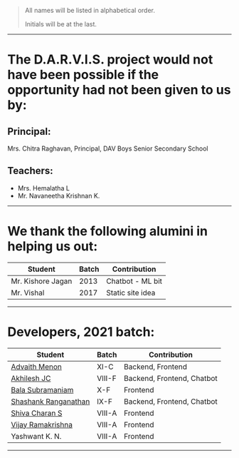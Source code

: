 > All names will be listed in alphabetical order.
>
> Initials will be at the last.

---

# The D.A.R.V.I.S. project would not have been possible if the opportunity had not been given to us by:

## Principal:
Mrs. Chitra Raghavan, Principal, DAV Boys Senior Secondary School

## Teachers:
 - Mrs. Hemalatha L
 - Mr. Navaneetha Krishnan K.

---

# We thank the following alumini in helping us out:
Student | Batch | Contribution
--------|-------|--------------
Mr. Kishore Jagan | 2013 | Chatbot - ML bit
Mr. Vishal | 2017 | Static site idea

---

# Developers, 2021 batch:
Student | Batch | Contribution
--------|-------|--------------
[Advaith Menon](https://github.com/advaithm582) | XI-C | Backend, Frontend
[Akhilesh JC](https://github.com/akhichit2008) | VIII-F | Backend, Frontend, Chatbot
[Bala Subramaniam](https://github.com/BalaSubramaniamG) | X-F | Frontend
[Shashank Ranganathan](https://github.com/shash08) | IX-F | Backend, Frontend, Chatbot
[Shiva Charan S](https://github.com/Shiva-2008) | VIII-A | Frontend
[Vijay Ramakrishna](https://github.com/Vijay11811) | VIII-A | Frontend
Yashwant K. N. | VIII-A | Frontend

---
